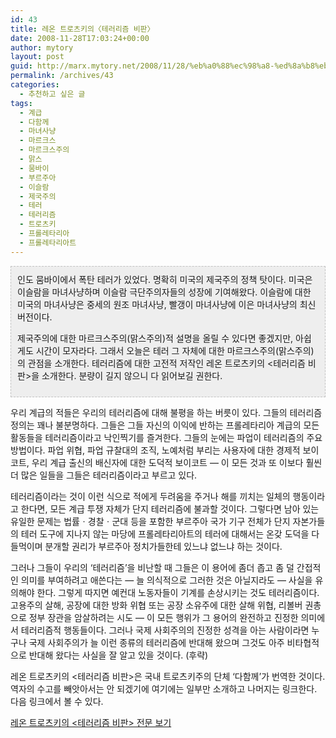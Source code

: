```yaml
---
id: 43
title: 레온 트로츠키의〈테러리즘 비판〉
date: 2008-11-28T17:03:24+00:00
author: mytory
layout: post
guid: http://marx.mytory.net/2008/11/28/%eb%a0%88%ec%98%a8-%ed%8a%b8%eb%a1%9c%ec%b8%a0%ed%82%a4%ec%9d%98%e3%80%88%ed%85%8c%eb%9f%ac%eb%a6%ac%ec%a6%98-%eb%b9%84%ed%8c%90%e3%80%89/
permalink: /archives/43
categories:
  - 추천하고 싶은 글
tags:
  - 계급
  - 다함께
  - 마녀사냥
  - 마르크스
  - 마르크스주의
  - 맑스
  - 뭄바이
  - 부르주아
  - 이슬람
  - 제국주의
  - 테러
  - 테러리즘
  - 트로츠키
  - 프롤레타리아
  - 프롤레타리아트
---
```

<div class="txc-textbox" style="BORDER-RIGHT: #c1c1c1 1px dashed; PADDING-RIGHT: 10px; BORDER-TOP: #c1c1c1 1px dashed; PADDING-LEFT: 10px; PADDING-BOTTOM: 10px; BORDER-LEFT: #c1c1c1 1px dashed; PADDING-TOP: 10px; BORDER-BOTTOM: #c1c1c1 1px dashed; BACKGROUND-COLOR: #eeeeee">
  인도 뭄바이에서 폭탄 테러가 있었다. 명확히 미국의 제국주의 정책 탓이다. 미국은 이슬람을 마녀사냥하며 이슬람 극단주의자들의 성장에 기여해왔다. 이슬람에 대한 미국의 마녀사냥은 중세의 원조 마녀사냥, 빨갱이 마녀사냥에 이은 마녀사냥의 최신버전이다.</p> 
  
  <p>
    제국주의에 대한 마르크스주의(맑스주의)적 설명을 올릴 수 있다면 좋겠지만, 아쉽게도 시간이 모자라다. 그래서 오늘은 테러 그 자체에 대한 마르크스주의(맑스주의)의 관점을 소개한다. 테러리즘에 대한 고전적 저작인 레온 트로츠키의 &lt;테러리즘 비판&gt;을 소개한다. 분량이 길지 않으니 다 읽어보길 권한다.
  </p>
</div>

우리 계급의 적들은 우리의 테러리즘에 대해 불평을 하는 버릇이 있다. 그들의 테러리즘 정의는 꽤나 불분명하다. 그들은 그들 자신의 이익에 반하는 프롤레타리아 계급의 모든 활동들을 테러리즘이라고 낙인찍기를 즐겨한다. 그들의 눈에는 파업이 테러리즘의 주요 방법이다. 파업 위협, 파업 규찰대의 조직, 노예처럼 부리는 사용자에 대한 경제적 보이코트, 우리 계급 출신의 배신자에 대한 도덕적 보이코트 ― 이 모든 것과 또 이보다 훨씬 더 많은 일들을 그들은 테러리즘이라고 부르고 있다.

테러리즘이라는 것이 이런 식으로 적에게 두려움을 주거나 해를 끼치는 일체의 행동이라고 한다면, 모든 계급 투쟁 자체가 단지 테러리즘에 불과할 것이다. 그렇다면 남아 있는 유일한 문제는 법률ㆍ경찰ㆍ군대 등을 포함한 부르주아 국가 기구 전체가 단지 자본가들의 테러 도구에 지나지 않는 마당에 프롤레타리아트의 테러에 대해서는 온갖 도덕을 다 들먹이며 분개할 권리가 부르주아 정치가들한테 있느냐 없느냐 하는 것이다.

그러나 그들이 우리의 ‘테러리즘’을 비난할 때 그들은 이 용어에 좀더 좁고 좀 덜 간접적인 의미를 부여하려고 애쓴다는 ― 늘 의식적으로 그러한 것은 아닐지라도 ― 사실을 유의해야 한다. 그렇게 따지면 예컨대 노동자들이 기계를 손상시키는 것도 테러리즘이다. 고용주의 살해, 공장에 대한 방화 위협 또는 공장 소유주에 대한 살해 위협, 리볼버 권총으로 정부 장관을 암살하려는 시도 ― 이 모든 행위가 그 용어의 완전하고 진정한 의미에서 테러리즘적 행동들이다. 그러나 국제 사회주의의 진정한 성격을 아는 사람이라면 누구나 국제 사회주의가 늘 이런 종류의 테러리즘에 반대해 왔으며 그것도 아주 비타협적으로 반대해 왔다는 사실을 잘 알고 있을 것이다. (후략)

<div class="gray-textbox">
  <p>
    레온 트로츠키의 &lt;테러리즘 비판&gt;은 국내 트로츠키주의 단체 ‘다함께’가 번역한 것이다. 역자의 수고를 빼앗아서는 안 되겠기에 여기에는 일부만 소개하고 나머지는 링크한다. 다음 링크에서 볼 수 있다.
  </p>
  
  <p class="link">
    <a href="http://wspaper.org/0_view.php?urn=urn%3Anewsml%3Acounterfire.or.kr%3A20040717T000000%2B0900%3Aw5.0-82" target="_blank">레온 트로츠키의 &lt;테러리즘 비판&gt; 전문 보기</a>
  </p>
</div>